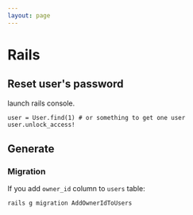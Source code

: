 ```yaml
---
layout: page
---
```


# Rails

## Reset user's password

launch rails console.

```
user = User.find(1) # or something to get one user
user.unlock_access!
```
## Generate

### Migration

If you add `owner_id` column to `users` table:

```sh
rails g migration AddOwnerIdToUsers
```
